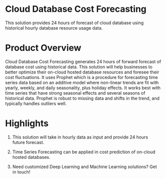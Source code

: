 # Cloud Database Cost Forecasting
This solution provides 24 hours of forecast of cloud database using historical hourly database resource usage data.

# Product Overview
Cloud Database Cost Forecasting generates 24 hours of forward forecast of database cost using historical data. This solution will help businesses to better optimize their on-cloud hosted database resources and foresee their cost fluctuations.  It uses Prophet which is a procedure for forecasting time series data based on an additive model where non-linear trends are fit with yearly, weekly, and daily seasonality, plus holiday effects. It works best with time series that have strong seasonal effects and several seasons of historical data. Prophet is robust to missing data and shifts in the trend, and typically handles outliers well.

# Highlights
1. This solution will take in hourly data as input and provide 24 hours future forecast.

2. Time Series Forecasting can be applied in cost prediction of on-cloud hosted databases.

3. Need customized Deep Learning and Machine Learning solutions? Get in touch!

